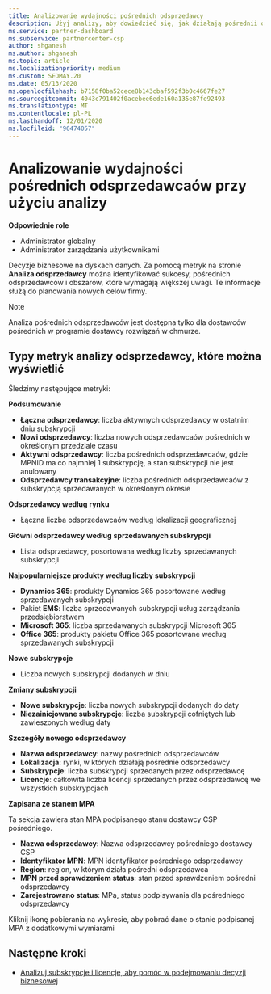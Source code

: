 ```yaml
---
title: Analizowanie wydajności pośrednich odsprzedawcy
description: Użyj analizy, aby dowiedzieć się, jak działają pośrednii odsprzedawcy, zarówno ich sukcesy, jak i obszary, które mogą wymagać większej uwagi.
ms.service: partner-dashboard
ms.subservice: partnercenter-csp
author: shganesh
ms.author: shganesh
ms.topic: article
ms.localizationpriority: medium
ms.custom: SEOMAY.20
ms.date: 05/13/2020
ms.openlocfilehash: b7158f0ba52cece8b143cbaf592f3b0c4667fe27
ms.sourcegitcommit: 4043c791402f0acebee6ede160a135e87fe92493
ms.translationtype: MT
ms.contentlocale: pl-PL
ms.lasthandoff: 12/01/2020
ms.locfileid: "96474057"
---
```

# <a name="use-analytics-to-analyze-the-performance-of-your-indirect-resellers"></a>Analizowanie wydajności pośrednich odsprzedawcaów przy użyciu analizy

**Odpowiednie role**

- Administrator globalny
- Administrator zarządzania użytkownikami


Decyzje biznesowe na dyskach danych. Za pomocą metryk na stronie **Analiza odsprzedawcy** można identyfikować sukcesy, pośrednich odsprzedawców i obszarów, które wymagają większej uwagi. Te informacje służą do planowania nowych celów firmy.

> [!NOTE]
> Analiza pośrednich odsprzedawców jest dostępna tylko dla dostawców pośrednich w programie dostawcy rozwiązań w chmurze.

## <a name="types-of-reseller-analytics-metrics-you-can-view"></a>Typy metryk analizy odsprzedawcy, które można wyświetlić

Śledzimy następujące metryki:

**Podsumowanie**  
 - **Łączna odsprzedawcy**: liczba aktywnych odsprzedawcy w ostatnim dniu subskrypcji  
 - **Nowi odsprzedawcy**: liczba nowych odsprzedawcaów pośrednich w określonym przedziale czasu  
 - **Aktywni odsprzedawcy**: liczba pośrednich odsprzedawcaów, gdzie MPNID ma co najmniej 1 subskrypcję, a stan subskrypcji nie jest anulowany  
 - **Odsprzedawcy transakcyjne**: liczba pośrednich odsprzedawcaów z subskrypcją sprzedawanych w określonym okresie  

**Odsprzedawcy według rynku**  
 - Łączna liczba odsprzedawcaów według lokalizacji geograficznej  

**Główni odsprzedawcy według sprzedawanych subskrypcji**
 - Lista odsprzedawcy, posortowana według liczby sprzedawanych subskrypcji  

**Najpopularniejsze produkty według liczby subskrypcji**  
 - **Dynamics 365**: produkty Dynamics 365 posortowane według sprzedawanych subskrypcji  
 - Pakiet **EMS**: liczba sprzedawanych subskrypcji usług zarządzania przedsiębiorstwem  
 - **Microsoft 365**: liczba sprzedawanych subskrypcji Microsoft 365  
 - **Office 365**: produkty pakietu Office 365 posortowane według sprzedawanych subskrypcji  

**Nowe subskrypcje**  
 - Liczba nowych subskrypcji dodanych w dniu  

**Zmiany subskrypcji**  
 - **Nowe subskrypcje**: liczba nowych subskrypcji dodanych do daty  
 - **Niezainicjowane subskrypcje**: liczba subskrypcji cofniętych lub zawieszonych według daty  

**Szczegóły nowego odsprzedawcy**  
 - **Nazwa odsprzedawcy**: nazwy pośrednich odsprzedawców  
 - **Lokalizacja**: rynki, w których działają pośrednie odsprzedawcy  
 - **Subskrypcje**: liczba subskrypcji sprzedanych przez odsprzedawcę  
 - **Licencje**: całkowita liczba licencji sprzedanych przez odsprzedawcę we wszystkich subskrypcjach  

**Zapisana ze stanem MPA**

Ta sekcja zawiera stan MPA podpisanego stanu dostawcy CSP pośredniego.

 - **Nazwa odsprzedawcy**: Nazwa odsprzedawcy pośredniego dostawcy CSP
 - **Identyfikator MPN**: MPN identyfikator pośredniego odsprzedawcy
 - **Region**: region, w którym działa pośredni odsprzedawca
 - **MPN przed sprawdzeniem status**: stan przed sprawdzeniem pośredni odsprzedawcy
 - **Zarejestrowano status**: MPa, status podpisywania dla pośredniego odsprzedawcy

Kliknij ikonę pobierania na wykresie, aby pobrać dane o stanie podpisanej MPA z dodatkowymi wymiarami
  
## <a name="next-steps"></a>Następne kroki

- [Analizuj subskrypcje i licencje, aby pomóc w podejmowaniu decyzji biznesowej](analyze-subscriptions-licenses.md)